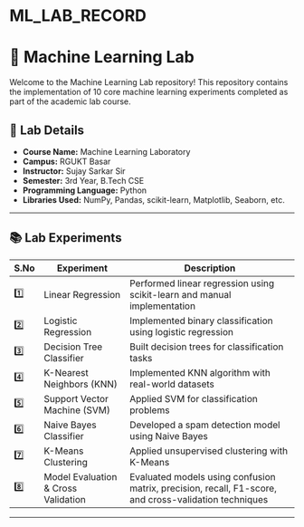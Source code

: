 # ML_LAB_RECORD

# 🧠 Machine Learning Lab

Welcome to the Machine Learning Lab repository! This repository contains the implementation of 10 core machine learning experiments completed as part of the academic lab course.

## 🔬 Lab Details

- **Course Name:** Machine Learning Laboratory 
- **Campus:** RGUKT Basar 
- **Instructor:** Sujay Sarkar Sir 
- **Semester:** 3rd Year, B.Tech CSE 
- **Programming Language:** Python 
- **Libraries Used:** NumPy, Pandas, scikit-learn, Matplotlib, Seaborn, etc.

---

## 📚 Lab Experiments

| S.No | Experiment | Description |
|------|------------|-------------|
| 1️⃣ | Linear Regression | Performed linear regression using scikit-learn and manual implementation |
| 2️⃣ | Logistic Regression | Implemented binary classification using logistic regression |
| 3️⃣ | Decision Tree Classifier | Built decision trees for classification tasks |
| 4️⃣ | K-Nearest Neighbors (KNN) | Implemented KNN algorithm with real-world datasets |
| 5️⃣ | Support Vector Machine (SVM) | Applied SVM for classification problems |
| 6️⃣ | Naive Bayes Classifier | Developed a spam detection model using Naive Bayes |
| 7️⃣ | K-Means Clustering | Applied unsupervised clustering with K-Means |
| 8️⃣ | Model Evaluation & Cross Validation | Evaluated models using confusion matrix, precision, recall, F1-score, and cross-validation techniques |

---
